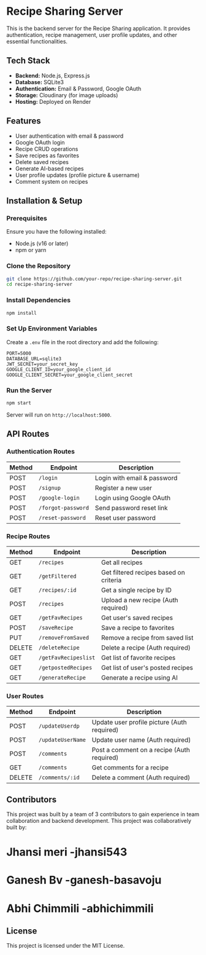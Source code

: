 # Recipe Sharing Server

This is the backend server for the Recipe Sharing application. It provides authentication, recipe management, user profile updates, and other essential functionalities.

## Tech Stack
- **Backend:** Node.js, Express.js
- **Database:** SQLite3
- **Authentication:** Email & Password, Google OAuth
- **Storage:** Cloudinary (for image uploads)
- **Hosting:** Deployed on Render

## Features
- User authentication with email & password
- Google OAuth login
- Recipe CRUD operations
- Save recipes as favorites
- Delete saved recipes
- Generate AI-based recipes
- User profile updates (profile picture & username)
- Comment system on recipes

## Installation & Setup

### Prerequisites
Ensure you have the following installed:
- Node.js (v16 or later)
- npm or yarn

### Clone the Repository
```sh
git clone https://github.com/your-repo/recipe-sharing-server.git
cd recipe-sharing-server
```

### Install Dependencies
```sh
npm install
```

### Set Up Environment Variables
Create a `.env` file in the root directory and add the following:
```env
PORT=5000
DATABASE_URL=sqlite3
JWT_SECRET=your_secret_key
GOOGLE_CLIENT_ID=your_google_client_id
GOOGLE_CLIENT_SECRET=your_google_client_secret
```

### Run the Server
```sh
npm start
```
Server will run on `http://localhost:5000`.

## API Routes

### Authentication Routes
| Method | Endpoint | Description |
|--------|---------|-------------|
| POST | `/login` | Login with email & password |
| POST | `/signup` | Register a new user |
| POST | `/google-login` | Login using Google OAuth |
| POST | `/forgot-password` | Send password reset link |
| POST | `/reset-password` | Reset user password |

### Recipe Routes
| Method | Endpoint | Description |
|--------|---------|-------------|
| GET | `/recipes` | Get all recipes |
| GET | `/getFiltered` | Get filtered recipes based on criteria |
| GET | `/recipes/:id` | Get a single recipe by ID |
| POST | `/recipes` | Upload a new recipe (Auth required) |
| GET | `/getFavRecipes` | Get user's saved recipes |
| POST | `/saveRecipe` | Save a recipe to favorites |
| PUT | `/removeFromSaved` | Remove a recipe from saved list |
| DELETE | `/deleteRecipe` | Delete a recipe (Auth required) |
| GET | `/getFavRecipeslist` | Get list of favorite recipes |
| GET | `/getpostedRecipes` | Get list of user's posted recipes |
| GET | `/generateRecipe` | Generate a recipe using AI |

### User Routes
| Method | Endpoint | Description |
|--------|---------|-------------|
| POST | `/updateUserdp` | Update user profile picture (Auth required) |
| POST | `/updateUserName` | Update user name (Auth required) |
| POST | `/comments` | Post a comment on a recipe (Auth required) |
| GET | `/comments` | Get comments for a recipe |
| DELETE | `/comments/:id` | Delete a comment (Auth required) |

## Contributors
This project was built by a team of 3 contributors to gain experience in team collaboration and backend development.
This project was collaboratively built by:

# Jhansi meri -jhansi543 
# Ganesh Bv -ganesh-basavoju
# Abhi Chimmili -abhichimmili

## License
This project is licensed under the MIT License.
